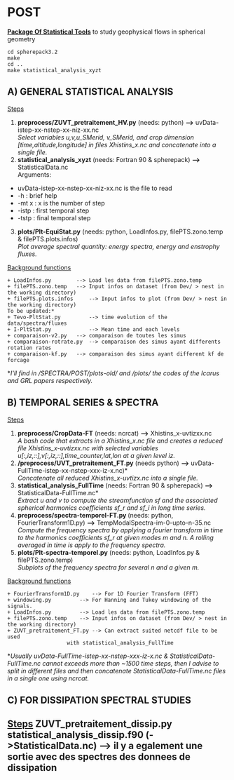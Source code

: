 # POST
<ins><strong>Package Of Statistical Tools</strong></ins> to study geophysical flows in spherical geometry

```
cd spherepack3.2
make
cd ..
make statistical_analysis_xyzt
```

## A) GENERAL STATISTICAL ANALYSIS

<ins>Steps</ins>
1. <strong>preprocess/ZUVT_pretraitement_HV.py</strong> (needs: python)    		<strong>--></strong> uvData-istep-xx-nstep-xx-niz-xx.nc <br/>
<em>Select variables u,v,u_SMerid, v_SMerid, and crop dimension [time,altitude,longitude] in files Xhistins_x.nc and concatenate into a single file.</em>
2. <strong>statistical_analysis_xyzt</strong> (needs: Fortran 90 & spherepack)  	<strong>--></strong> StatisticalData.nc <br/>
Arguments:
+ uvData-istep-xx-nstep-xx-niz-xx.nc is the file to read
+ -h    : brief help
+ -mt x : x is the number of step
+ -istp : first temporal step
+ -tstp : final temporal step
3. <strong>plots/Plt-EquiStat.py</strong> (needs: python, LoadInfos.py, filePTS.zono.temp & filePTS.plots.infos)<br/>
<em>Plot average spectral quantity: energy spectra, energy and enstrophy fluxes.</em>

<ins>Background functions</ins>
```
+ LoadInfos.py		  --> Load les data from filePTS.zono.temp
+ filePTS.zono.temp	  --> Input infos on dataset (from Dev/ > nest in the working directory)
+ filePTS.plots.infos	  --> Input infos to plot (from Dev/ > nest in the working directory)
To be updated:*
+ Tevo-PltStat.py         --> time evolution of the data/spectra/fluxes
+ I-PltStat.py            --> Mean time and each levels
+ comparaison-v2.py	  --> comparaison de toutes les simus
+ comparaison-rotrate.py  --> comparaison des simus ayant differents rotation rates
+ comparaison-kf.py	  --> comparaison des simus ayant different kf de forcage
```

*<em>I'll find in /SPECTRA/POST/plots-old/ and /plots/ the codes of the Icarus and GRL papers respectively.</em>

## B) TEMPORAL SERIES & SPECTRA

<ins>Steps</ins>
1. <strong>preprocess/CropData-FT</strong> (needs: ncrcat)   <strong>--></strong> Xhistins_x-uvtizxx.nc <br/>
<em> A bash code that extracts in a Xhistins_x.nc file and creates a reduced file Xhistins_x-uvtizxx.nc with selected variables u[:,iz,::],v[:,iz,::],time_counter,lat,lon at a given level iz.</em>
2. <strong>/preprocess/UVT_pretraitement_FT.py</strong> (needs python)     <strong>--></strong> uvData-FullTime-istep-xx-nstep-xxx-iz-x.nc)*  <br/>
<em>Concatenate all reduced Xhistins_x-uvtizx.nc into a single file.</em>
3. <strong>statistical_analysis_FullTime</strong> (needs: Fortran 90 & spherepack)    <strong>--></strong> StatisticalData-FullTime.nc* <br/>
<em>Extract u and v to compute the streamfunction sf and the associated spherical harmonics coefficients sf_r and sf_i in long time series.</em>
4. <strong>preprocess/spectra-temporel-FT.py </strong> (needs: python, FourierTransform1D.py)  <strong>--></strong> TempModalSpectra-im-0-upto-n-35.nc <br/>
<em>Compute the frequency spectra by applying a fourier transform in time to the harmonics coefficients sf_r at given modes m and n. A rolling averaged in time is apply to the frequency spectra. </em>
5. <strong>plots/Plt-spectra-temporel.py</strong> (needs: python, LoadInfos.py & filePTS.zono.temp) <br/>
<em>Subplots of the frequency spectra for several n and a given m.</em>

<ins>Background functions</ins>
```
+ FourierTransform1D.py    --> For 1D Fourier Transform (FFT)
+ windowing.py		   --> For Hanning and Tukey windowing of the signals.
+ LoadInfos.py		   --> Load les data from filePTS.zono.temp
+ filePTS.zono.temp	   --> Input infos on dataset (from Dev/ > nest in the working directory)
+ ZUVT_pretraitement_FT.py --> Can extract suited netcdf file to be used 
			       with statistical_analysis_FullTime
```

*<em>Usually uvData-FullTime-istep-xx-nstep-xxx-iz-x.nc & StatisticalData-FullTime.nc cannot exceeds more than ~1500 time steps, then I advise to split in different files and then concatenate StatisticalData-FullTime.nc files in a single one using ncrcat.</em>

## C) FOR DISSIPATION SPECTRAL STUDIES

<ins>Steps</ins>
ZUVT_pretraitement_dissip.py 
statistical_analysis_dissip.f90 (->StatisticalData.nc) --> il y a egalement une sortie avec des spectres des donnees de dissipation
----- 
